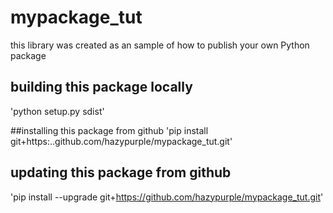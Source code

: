 # mypackage_tut

this library was created as an sample of how to publish your own Python package

## building this package locally
'python setup.py sdist'

##installing this package from github
'pip install git+https:..github.com/hazypurple/mypackage_tut.git'

## updating this package from github
'pip install --upgrade git+https://github.com/hazypurple/mypackage_tut.git'
